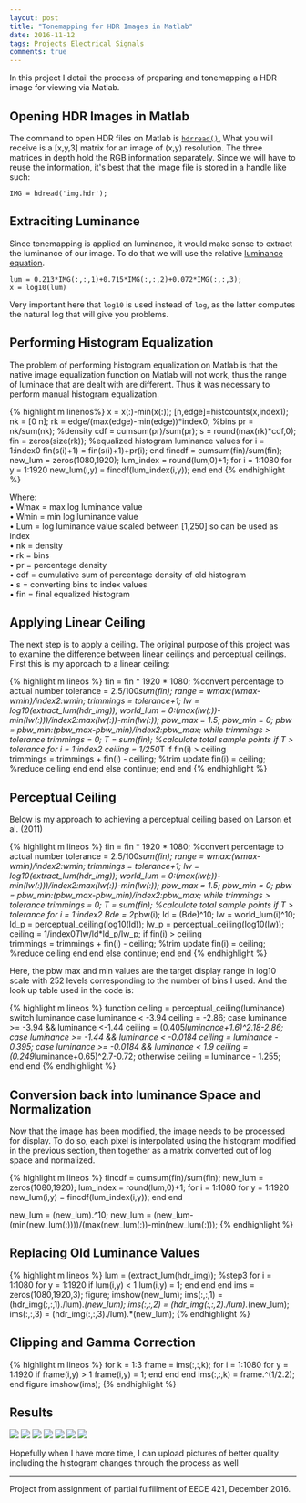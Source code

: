 ```yaml
---
layout: post
title: "Tonemapping for HDR Images in Matlab"
date: 2016-11-12
tags: Projects Electrical Signals
comments: true
---
```

In this project I detail the process of preparing and tonemapping a HDR image for viewing via Matlab.

## Opening HDR Images in Matlab

The command to open HDR files on Matlab is <a href="https://www.mathworks.com/help/images/ref/hdrread.html">`hdrread()`.</a> What you will receive is a [x,y,3] matrix for an image of (x,y) resolution. The three matrices in depth hold the RGB information separately. Since we will have to reuse the information, it's best that the image file is stored in a handle like such:

`IMG = hdread('img.hdr');`  

## Extraciting Luminance

Since tonemapping is applied on luminance, it would make sense to extract the luminance of our image. To do that we will use the relative [luminance equation](https://en.wikipedia.org/wiki/Relative_luminance).

`lum = 0.213*IMG(:,:,1)+0.715*IMG(:,:,2)+0.072*IMG(:,:,3);`  
`x = log10(lum)`

Very important here that `log10` is used instead of `log`, as the latter computes the natural log that will give you problems.


## Performing Histogram Equalization

The problem of performing histogram equalization on Matlab is that the native image equalization function on Matlab will not work, thus the range of luminace that are dealt with are different. Thus it was necessary to perform manual histogram equalization.

{% highlight m linenos%}
x = x(:)-min(x(:));
[n,edge]=histcounts(x,index1);
nk = [0 n];
rk = edge/(max(edge)-min(edge))*index0; %bins
pr = nk/sum(nk); %density
cdf = cumsum(pr)/sum(pr);
s = round(max(rk)*cdf,0);
fin = zeros(size(rk)); %equalized histogram luminance values
for i = 1:index0
fin(s(i)+1) = fin(s(i)+1)+pr(i);
end
fincdf = cumsum(fin)/sum(fin);
new_lum = zeros(1080,1920);
lum_index = round(lum,0)+1;
for i = 1:1080
   for y = 1:1920
       new_lum(i,y) = fincdf(lum_index(i,y));
   end
end
{% endhighlight %}

Where:  
•	Wmax = max log luminance value   
•	Wmin = min log luminance value   
•	Lum = log luminance value scaled between [1,250] so can be used as index   
•	nk = density   
•	rk = bins   
•	pr = percentage density   
•	cdf = cumulative sum of percentage density of old histogram   
•	s = converting bins to index values   
• fin = final equalized histogram   

## Applying Linear Ceiling

The next step is to apply a ceiling. The original purpose of this project was to examine the difference between linear ceilings and perceptual ceilings. First this is my approach to a linear ceiling:

{% highlight m lineos %}
fin = fin * 1920 * 1080; %convert percentage to actual number
tolerance = 2.5/100*sum(fin);
range = wmax:(wmax-wmin)/index2:wmin;
trimmings = tolerance+1;
lw = log10(extract_lum(hdr_img));
world_lum = 0:(max(lw(:))-min(lw(:)))/index2:max(lw(:))-min(lw(:));
pbw_max = 1.5;
pbw_min = 0;
pbw = pbw_min:(pbw_max-pbw_min)/index2:pbw_max;
while trimmings > tolerance
trimmings = 0;
T = sum(fin); %calculate total sample points
    if T > tolerance
        for i = 1:index2
             ceiling = 1/250*T
            if fin(i) > ceiling     
                trimmings = trimmings + fin(i) - ceiling; %trim update
                fin(i) = ceiling; %reduce ceiling
            end
        end
    else
        continue;
    end
end
{% endhighlight %}


## Perceptual Ceiling

Below is my approach to achieving a perceptual ceiling based on Larson et al. (2011)

{% highlight m lineos %}
fin = fin * 1920 * 1080; %convert percentage to actual number
tolerance = 2.5/100*sum(fin);
range = wmax:(wmax-wmin)/index2:wmin;
trimmings = tolerance+1;
lw = log10(extract_lum(hdr_img));
world_lum = 0:(max(lw(:))-min(lw(:)))/index2:max(lw(:))-min(lw(:));
pbw_max = 1.5;
pbw_min = 0;
pbw = pbw_min:(pbw_max-pbw_min)/index2:pbw_max;
while trimmings > tolerance
trimmings = 0;
T = sum(fin); %calculate total sample points
    if T > tolerance
        for i = 1:index2
             Bde = 2*pbw(i);
             ld = (Bde)^10;
             lw = world_lum(i)^10;
             ld_p = perceptual_ceiling(log10(ld));
             lw_p = perceptual_ceiling(log10(lw));
             ceiling = 1/index0*T*lw/ld*ld_p/lw_p;
            if fin(i) > ceiling     
                trimmings = trimmings + fin(i) - ceiling; %trim update
                fin(i) = ceiling; %reduce ceiling
            end
        end
    else
        continue;
    end
end
{% endhighlight %}

Here, the pbw max and min values are the target display range in log10 scale with 252 levels corresponding to the number of bins I used. And the look up table used in the code is:

{% highlight m lineos %}
function ceiling = perceptual_ceiling(luminance)
             switch luminance
                 case luminance < -3.94
                     ceiling = -2.86;
                 case luminance >= -3.94 && luminance <-1.44
                     ceiling  = (0.405*luminance+1.6)^2.18-2.86;
                 case luminance >= -1.44 && luminance < -0.0184
                     ceiling = luminance - 0.395;
                 case luminance >= -0.0184 && luminance < 1.9
                     ceiling = (0.249*luminance+0.65)^2.7-0.72;
                 otherwise
                     ceiling = luminance - 1.255;
              end
end
{% endhighlight %}


## Conversion back into luminance Space and Normalization

Now that the image has been modified, the image needs to be processed for display. To do so, each pixel is interpolated using the histogram modified in the previous section, then together as a matrix converted out of log space and normalized.

{% highlight m lineos %}
fincdf = cumsum(fin)/sum(fin);
new_lum = zeros(1080,1920);
lum_index = round(lum,0)+1;
for i = 1:1080
   for y = 1:1920
       new_lum(i,y) = fincdf(lum_index(i,y));
   end
end

new_lum = (new_lum).^10;
new_lum = (new_lum-(min(new_lum(:))))/(max(new_lum(:))-min(new_lum(:)));
{% endhighlight %}

## Replacing Old Luminance Values

{% highlight m lineos %}
lum = (extract_lum(hdr_img)); %step3
    for i = 1:1080
        for y = 1:1920
           if lum(i,y) < 1
               lum(i,y) = 1;
           end
        end
    end
ims = zeros(1080,1920,3);
figure;
imshow(new_lum);
ims(:,:,1) = (hdr_img(:,:,1)./lum).*(new_lum);
ims(:,:,2) = (hdr_img(:,:,2)./lum).*(new_lum);
ims(:,:,3) = (hdr_img(:,:,3)./lum).*(new_lum);
{% endhighlight %}


## Clipping and Gamma Correction

{% highlight m lineos %}
for k = 1:3
    frame = ims(:,:,k);
    for i = 1:1080
        for y = 1:1920
           if frame(i,y) > 1
               frame(i,y) = 1;
           end
        end
    end
    ims(:,:,k) = frame.^(1/2.2);
end
figure
imshow(ims);
{% endhighlight %}


## Results

![]({{site.urlt}}/img/2016-12-17-1.png)
![]({{site.urlt}}/img/2016-12-17-2.png)
![]({{site.urlt}}/img/2016-12-17-3.png)
![]({{site.urlt}}/img/2016-12-17-4.png)
![]({{site.urlt}}/img/2016-12-17-5.png)
![]({{site.urlt}}/img/2016-12-17-6.png)
![]({{site.urlt}}/img/2016-12-17-7.png)

Hopefully when I have more time, I can upload pictures of better quality including the histogram changes through the process as well

---
Project from assignment of partial fulfillment of EECE 421, December 2016.

